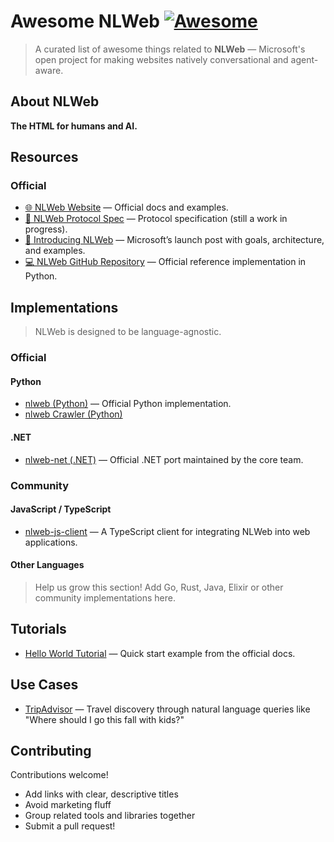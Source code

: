 # Awesome NLWeb [![Awesome](https://cdn.rawgit.com/sindresorhus/awesome/d7305f38d29fed78fa85652e3a63e154dd8e8829/media/badge.svg)](https://github.com/sindresorhus/awesome)

> A curated list of awesome things related to **NLWeb** — Microsoft's open project for making websites natively conversational and agent-aware.


## About NLWeb

**The HTML for humans and AI.**


## Resources

### Official

- [🌐 NLWeb Website](https://nlweb.buzz/) — Official docs and examples.
- [📜 NLWeb Protocol Spec](https://nlweb.ai/) — Protocol specification (still a work in progress).
- [📣 Introducing NLWeb](https://news.microsoft.com/source/features/company-news/introducing-nlweb-bringing-conversational-interfaces-directly-to-the-web/) — Microsoft’s launch post with goals, architecture, and examples.
- [💻 NLWeb GitHub Repository](https://github.com/nlweb-ai/nlweb) — Official reference implementation in Python.


## Implementations

> NLWeb is designed to be language-agnostic.

### Official

#### Python

- [nlweb (Python)](https://github.com/nlweb-ai/nlweb) — Official Python implementation.
- [nlweb Crawler (Python)](https://github.com/nlweb-ai/crawler)

#### .NET

- [nlweb-net (.NET)](https://github.com/nlweb-ai/nlweb-net) — Official .NET port maintained by the core team.

### Community

#### JavaScript / TypeScript

- [nlweb-js-client](https://github.com/iunera/nlweb-js-client) — A TypeScript client for integrating NLWeb into web applications.

#### Other Languages

> Help us grow this section! Add Go, Rust, Java, Elixir or other community implementations here.


## Tutorials

- [Hello World Tutorial](https://nlweb.buzz/getting-started#hello-world) — Quick start example from the official docs.

## Use Cases

- [TripAdvisor](https://techcommunity.microsoft.com/blog/azure-ai-foundry-blog/nlweb-pioneer-qa-tripadvisor/4415289) — Travel discovery through natural language queries like "Where should I go this fall with kids?"


## Contributing

Contributions welcome!

- Add links with clear, descriptive titles  
- Avoid marketing fluff  
- Group related tools and libraries together  
- Submit a pull request!
